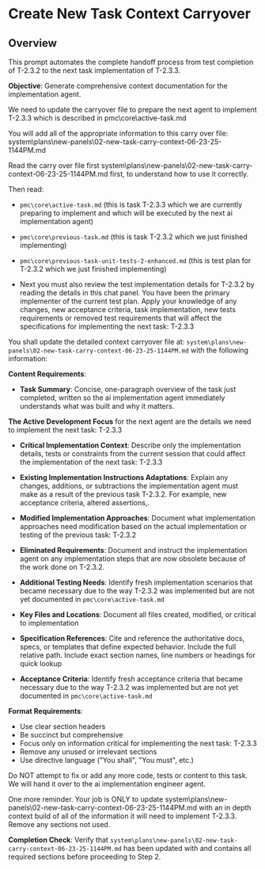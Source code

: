 # Create New Task Context Carryover

## Overview
This prompt automates the complete handoff process from test completion of T-2.3.2 to the next task implementation of T-2.3.3.

**Objective**: Generate comprehensive context documentation for the implementation agent.

We need to update the carryover file to prepare the next agent to implement T-2.3.3 which is described in pmc\core\active-task.md

You will add all of the appropriate information to this carry over file:
system\plans\new-panels\02-new-task-carry-context-06-23-25-1144PM.md

Read the carry over file first system\plans\new-panels\02-new-task-carry-context-06-23-25-1144PM.md first, to understand how to use it correctly.

Then read:
- `pmc\core\active-task.md` (this is task T-2.3.3 which we are currently preparing to implement and which will be executed by the next ai implementation agent)

- `pmc\core\previous-task.md` (this is task T-2.3.2 which we just finished implementing)

- `pmc\core\previous-task-unit-tests-2-enhanced.md` (this is test plan for T-2.3.2 which we just finished implementing)

- Next you must also review the test implementation details for T-2.3.2 by reading the details in this chat panel. You have been the primary implementer of the current test plan. Apply your knowledge of any changes, new acceptance criteria, task implementation, new tests requirements or removed test requirements that will affect the specifications for implementing the next task: T-2.3.3

You shall update the detailed context carryover file at: `system\plans\new-panels\02-new-task-carry-context-06-23-25-1144PM.md` with the following information:

**Content Requirements**:
- **Task Summary**: Concise, one-paragraph overview of the task just completed, written so the ai implementation agent immediately understands what was built and why it matters.

**The Active Development Focus** for the next agent are the details we need to implement the next task: T-2.3.3

- **Critical Implementation Context**: Describe only the implementation details, tests or constraints from the current session that could affect the implementation of the next task: T-2.3.3

- **Existing Implementation Instructions Adaptations**: Explain any changes, additions, or subtractions the implementation agent must make as a result of the previous task T-2.3.2. For example, new acceptance criteria, altered assertions,.

- **Modified Implementation Approaches**: Document what implementation approaches need modification based on the actual implementation or testing of the previous task: T-2.3.2

- **Eliminated Requirements**: Document and instruct the implementation agent on any implementation steps that are now obsolete because of the work done on T-2.3.2.

- **Additional Testing Needs**: Identify fresh implementation scenarios that became necessary due to the way T-2.3.2 was implemented but are not yet documented in `pmc\core\active-task.md`

- **Key Files and Locations**: Document all files created, modified, or critical to implementation
- **Specification References**: Cite and reference the authoritative docs, specs, or templates that define expected behavior. Include the full relative path. Include exact section names, line numbers or headings for quick lookup

- **Acceptance Criteria**: Identify fresh acceptance criteria that became necessary due to the way T-2.3.2 was implemented but are not yet documented in `pmc\core\active-task.md`

**Format Requirements**:
- Use clear section headers
- Be succinct but comprehensive
- Focus only on information critical for implementing the next task: T-2.3.3
- Remove any unused or irrelevant sections
- Use directive language ("You shall", "You must", etc.)

Do NOT attempt to fix or add any more code, tests or content to this task. We will hand it over to the ai implementation engineer agent.  

One more reminder. Your job is ONLY to update system\plans\new-panels\02-new-task-carry-context-06-23-25-1144PM.md with an in depth context build of all of the information it will need to implement T-2.3.3. Remove any sections not used.

**Completion Check**: Verify that `system\plans\new-panels\02-new-task-carry-context-06-23-25-1144PM.md` has been updated with and contains all required sections before proceeding to Step 2.
